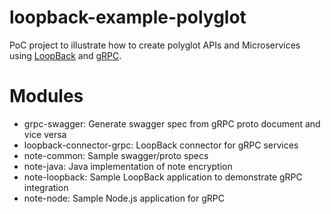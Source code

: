 # loopback-example-polyglot
PoC project to illustrate how to create polyglot APIs and Microservices
using [LoopBack](http://loopback.io) and [gRPC](http://grpc.io).

# Modules
- grpc-swagger: Generate swagger spec from gRPC proto document and vice versa
- loopback-connector-grpc: LoopBack connector for gRPC services
- note-common: Sample swagger/proto specs
- note-java: Java implementation of note encryption
- note-loopback: Sample LoopBack application to demonstrate gRPC integration
- note-node: Sample Node.js application for gRPC

